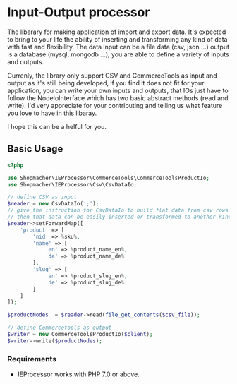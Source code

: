 # Input-Output processor

The libarary for making application of import and export data.
It's expected to bring to your life the ability of inserting and transforming any kind of data with fast and flexibility.
The data input can be a file data (csv, json ...) output is a database (mysql, mongodb ...), you are able to define a variety of inputs and outputs.

Currenly, the library only support CSV and CommerceTools as input and output as it's still being developed, if you find it does not fit for your application, you can write your own inputs and outputs, that IOs just have to follow the NodeIoInterface which has two basic abstract methods (read and write). I'd very appreciate for your contributing and telling us what feature you love to have in this libaray. 

I hope this can be a helful for you.

## Basic Usage

```php
<?php

use Shopmacher\IEProcessor\CommerceTools\CommerceToolsProductIo;
use Shopmacher\IEProcessor\Csv\CsvDataIo;

// define CSV as input
$reader = new CsvDataIo(';');
// give the instruction for CsvDataIo to build flat data from csv rows to structure data
// then that data can be easily inserted or transformed to another kind of data
$reader->setForwardMap([
	'product' => [
		'nid' => %sku%,
		'name' => [
			'en' => %product_name_en%,
			'de' => %product_name_de%
		],
		'slug' => [
			'en' => %product_slug_en%,
			'de' => %product_slug_de%
		]
	]
]);

$productNodes  = $reader->read(file_get_contents($csv_file));

// define Commercetools as output
$writer = new CommerceToolsProductIo($client);
$writer->write($productNodes);

```


### Requirements

- IEProcessor works with PHP 7.0 or above.


